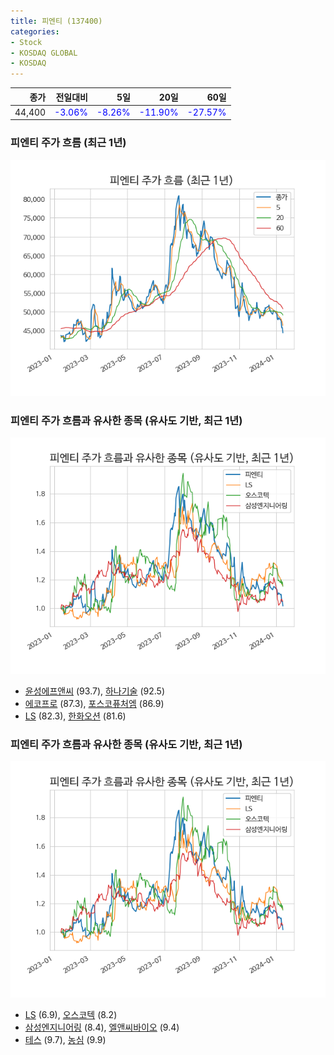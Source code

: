 ```yaml
---
title: 피엔티 (137400)
categories:
- Stock
- KOSDAQ GLOBAL
- KOSDAQ
---
```


|종가|전일대비|5일|20일|60일|
|---:|-------:|--:|---:|---:|
|44,400|<span style="color: blue">-3.06%</span>|<span style="color: blue">-8.26%</span>|<span style="color: blue">-11.90%</span>|<span style="color: blue">-27.57%</span>|

<!-- more -->
### 피엔티 주가 흐름 (최근 1년)
![137400](/assets/images/stock/137400.png)


### 피엔티 주가 흐름과 유사한 종목 (유사도 기반, 최근 1년)
![137400](/assets/images/stock/137400_sim.png)

- [윤성에프앤씨](/372170/) (93.7), [하나기술](/299030/) (92.5)
- [에코프로](/086520/) (87.3), [포스코퓨처엠](/003670/) (86.9)
- [LS](/006260/) (82.3), [한화오션](/042660/) (81.6)


### 피엔티 주가 흐름과 유사한 종목 (유사도 기반, 최근 1년)
![137400](/assets/images/stock/137400_sim.png)

- [LS](/006260/) (6.9), [오스코텍](/039200/) (8.2)
- [삼성엔지니어링](/028050/) (8.4), [엘앤씨바이오](/290650/) (9.4)
- [테스](/095610/) (9.7), [농심](/004370/) (9.9)